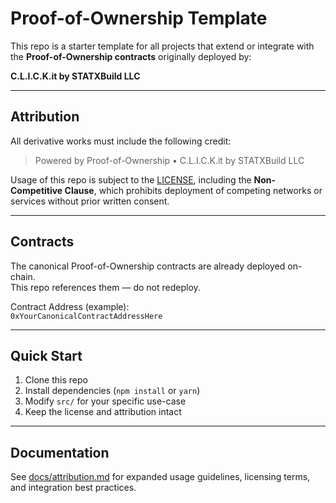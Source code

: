 # Proof-of-Ownership Template

This repo is a starter template for all projects that extend or integrate
with the **Proof-of-Ownership contracts** originally deployed by:

**C.L.I.C.K.it by STATXBuild LLC**

---

## Attribution

All derivative works must include the following credit:  

> Powered by Proof-of-Ownership • C.L.I.C.K.it by STATXBuild LLC  

Usage of this repo is subject to the [LICENSE](./LICENSE.md), including 
the **Non-Competitive Clause**, which prohibits deployment of competing 
networks or services without prior written consent.  

---

## Contracts

The canonical Proof-of-Ownership contracts are already deployed on-chain.  
This repo references them — do not redeploy.  

Contract Address (example):  
`0xYourCanonicalContractAddressHere`

---

## Quick Start

1. Clone this repo  
2. Install dependencies (`npm install` or `yarn`)  
3. Modify `src/` for your specific use-case  
4. Keep the license and attribution intact  

---

## Documentation

See [docs/attribution.md](./docs/attribution.md) for expanded usage 
guidelines, licensing terms, and integration best practices.
